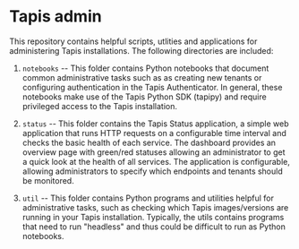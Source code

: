 # Tapis admin #

This repository contains helpful scripts, utlities and applications for administering Tapis 
installations. The following directories are included:

1. ``notebooks`` -- This folder contains Python notebooks that document common administrative tasks such as as creating new tenants or configuring authentication in the Tapis Authenticator. In general, these notebooks make use of the Tapis Python SDK (tapipy) and require privileged access to the Tapis installation. 

2. ``status`` -- This folder contains the Tapis Status application, a simple web application that runs HTTP requests on a configurable time interval and checks the basic health of each service. The dashboard provides an overview page with green/red statuses allowing an administrator to get a quick look at the health of all services. The application is configurable, allowing administrators to specify which endpoints and tenants should be monitored.

3. ``util`` -- This folder contains Python programs and utilities helpful for administrative tasks, such as checking which Tapis images/versions are running in your Tapis installation. Typically, the utils contains programs that need to run "headless" and thus could be difficult to run as Python notebooks.

